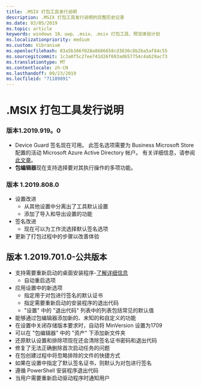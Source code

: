 ```yaml
---
title: .MSIX 打包工具发行说明
description: .MSIX 打包工具发行说明的完整历史记录
ms.date: 03/05/2019
ms.topic: article
keywords: windows 10、uwp、.msix、.msix 打包工具、预览体验计划
ms.localizationpriority: medium
ms.custom: Vibranium
ms.openlocfilehash: 03a5b366f028a8686658cd3836c8b2ba5af84c55
ms.sourcegitcommit: 1c3a0f5c27ee741d26f693ad657754c4ab29ac73
ms.translationtype: MT
ms.contentlocale: zh-CN
ms.lasthandoff: 09/23/2019
ms.locfileid: "71189891"
---
```

# <a name="msix-packaging-tool-release-notes"></a>.MSIX 打包工具发行说明

### <a name="version-120199190"></a>版本1.2019.919。0
- Device Guard 签名现在可用。 此签名选项需要为 Business Microsoft Store 配置的活动 Microsoft Azure Active Directory 帐户。 有关详细信息，请参阅[此文章](https://docs.microsoft.com/windows/msix/package/signing-package-device-guard-signing)。
- **包编辑器**现在支持选择要对其执行操作的多项功能。

### <a name="version-120198080"></a>版本 1.2019.808.0
- 设置改进
    - 从其他设置中分离出了工具默认设置
    - 添加了导入和导出设置的功能
- 签名改进
    - 现在可以为工作流选择默认签名选项
- 更新了打包过程中的步骤以改善体验

## <a name="version-120197010---public-release"></a>版本 1.2019.701.0-公共版本

- 支持需要重新启动的桌面安装程序-[了解详细信息](../support-restart.md)
    - 自动重启选项 
- 应用设置中的新选项
    - 指定用于对包进行签名的默认证书 
    - 指定需要重新启动的安装程序的退出代码
    - "设置" 中的 "退出代码" 列表中的列表包括常见的默认值
- 能够通过包编辑器添加新的、未知的和自定义的功能
- 在设置中关闭存储版本要求时，自动将 MinVersion 设置为1709
- 可以在 "包编辑器" 中的 "资产" 下添加新文件夹
- 还原默认设置和排除项现在还会清除签名证书密码和退出代码
- 修复了无法正确删除首次启动任务的问题
- 在包创建过程中将忽略排除的文件的快捷方式
- 如果在设置中指定了默认签名证书，则默认为对包进行签名
- 遵循 PowerShell 安装程序退出代码
- 当用户需要重新启动驱动程序时通知用户
